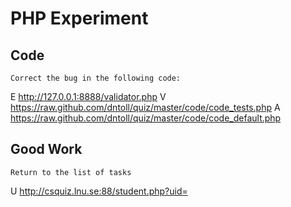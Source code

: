 # PHP Experiment

## Code
	Correct the bug in the following code: 
E http://127.0.0.1:8888/validator.php
V https://raw.github.com/dntoll/quiz/master/code/code_tests.php
A https://raw.github.com/dntoll/quiz/master/code/code_default.php

## Good Work
	Return to the list of tasks
U http://csquiz.lnu.se:88/student.php?uid=